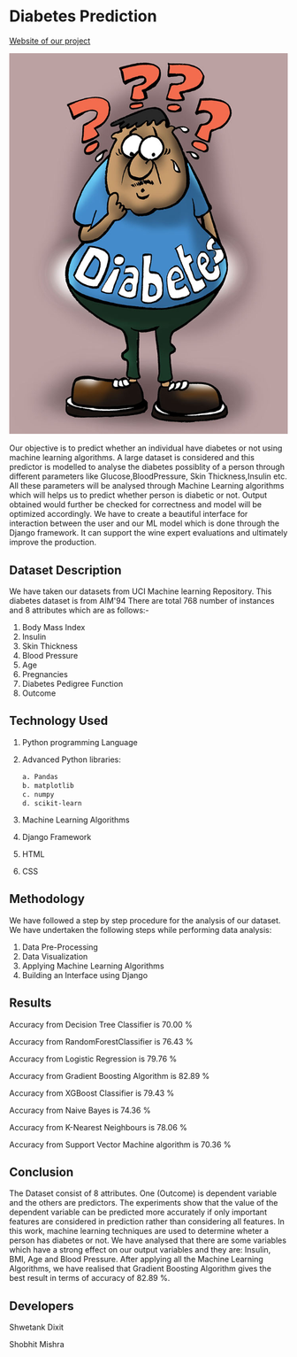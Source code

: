 # Diabetes Prediction
[Website of our project](https://checkyourdiabetes.herokuapp.com/)

![Image](https://github.com/Shobhitthebeginner/DiabetesWithDjango/blob/master/static/img/diabetes1.jpg)


Our objective is to predict whether an individual have diabetes or not using machine learning algorithms.
A large dataset is considered and this predictor is modelled to analyse the diabetes possiblity of a person through different parameters like Glucose,BloodPressure,
Skin Thickness,Insulin etc.
All these parameters will be analysed through Machine Learning algorithms which will helps us to predict whether person is diabetic or not. 
Output obtained would further be checked for correctness and model will be optimized accordingly. 
We have to create a beautiful interface for interaction between the user and our ML model which is done through the Django framework.
It can support the wine expert evaluations and ultimately improve the production.

## Dataset Description

We have taken our datasets from UCI Machine learning Repository. 
This diabetes dataset is from AIM'94
There are total 768 number of instances and 8 attributes which are as follows:-
1. Body Mass Index
2. Insulin
3. Skin Thickness 
4. Blood Pressure 
5. Age
6. Pregnancies 
7. Diabetes Pedigree Function
8. Outcome

## Technology Used
1. Python programming Language
2. Advanced Python libraries:

       a. Pandas      
       b. matplotlib      
       c. numpy      
       d. scikit-learn
      
3. Machine Learning Algorithms 
4. Django Framework
5. HTML
6. CSS

## Methodology

We have followed a step by step procedure for the analysis of our dataset. We have undertaken the following steps while performing data analysis:

1. Data Pre-Processing
2. Data Visualization
3. Applying Machine Learning Algorithms
4. Building an Interface using Django

## Results 

Accuracy from Decision Tree Classifier is 70.00 %

Accuracy from RandomForestClassifier is 76.43 %

Accuracy from Logistic Regression is 79.76 %

Accuracy from Gradient Boosting Algorithm is 82.89 %

Accuracy from XGBoost Classifier is 79.43 %

Accuracy from Naive Bayes is 74.36 %

Accuracy from K-Nearest Neighbours is 78.06 %

Accuracy from Support Vector Machine algorithm is 70.36 %

## Conclusion
The Dataset consist of 8 attributes. One (Outcome) is dependent variable and the others are predictors. The experiments show that the value of the dependent variable can be predicted more accurately if only important features are considered in prediction rather than considering all features.
In this work, machine learning techniques are used to determine wheter a person has diabetes or not. We have analysed that there are some variables which have a strong effect on our output variables and they are: Insulin, BMI, Age and Blood Pressure. After applying all the Machine Learning Algorithms, we have realised that Gradient Boosting Algorithm gives the best result in terms of accuracy of 82.89 %.

## Developers
Shwetank Dixit

Shobhit Mishra
